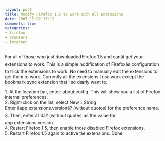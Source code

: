 ```yaml
---
layout: post
title: Modify Firefox 1.5 to work with all extensions
date: 2005-12-02 13:12
comments: true
categories:
- firefox
- browsers
- internet
---
```

<p>For all of those who just downloaded Firefox 1.5 and canât get your extensions to work. This is a simple modification of Firefoxâs configuration to trick the extensions to work. No need to manually edit the extensions to get them to work. Currently all the extensions I use work except the bookmark sync extension that I so dearly want to.</p>
<p>1. At the location bar, enter: about:config. This will show you a list of Firefox internal preferences.<br />
2. Right-click on the list, select New &gt; String<br />
Enter âapp.extensions.versionâ? (without quotes) for the preference name.<br />
3. Then, enter â1.0â? (without quotes) as the value for app.extensions.version.<br />
4. Restart Firefox 1.5, then enable those disabled Firefox extensions.<br />
5. Restart Firefox 1.5 again to active the extensions. Done.
</p>
